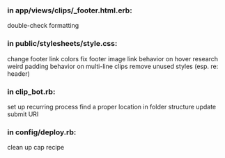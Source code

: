 ### in app/views/clips/_footer.html.erb:
double-check formatting
    
### in public/stylesheets/style.css:
change footer link colors
fix footer image link behavior on hover
research weird padding behavior on multi-line clips
remove unused styles (esp. re: header)

### in clip_bot.rb:
set up recurring process
find a proper location in folder structure
update submit URI

### in config/deploy.rb:
clean up cap recipe